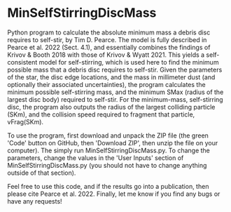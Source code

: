 # MinSelfStirringDiscMass

Python program to calculate the absolute minimum mass a debris disc 
requires to self-stir, by Tim D. Pearce. The model is fully described in
Pearce et al. 2022 (Sect. 4.1), and essentially combines the findings of
Krivov & Booth 2018 with those of Krivov & Wyatt 2021. This yields a 
self-consistent model for self-stirring, which is used here to find the
minimum possible mass that a debris disc requires to self-stir. Given the
parameters of the star, the disc edge locations, and the mass in 
millimeter dust (and optionally their associated uncertainties), the 
program calculates the minimum possible self-stirring mass, and the 
minimum SMax (radius of the largest disc body) required to self-stir. For 
the minimum-mass, self-stirring disc, the program also outputs the radius 
of the largest colliding particle (SKm), and the collision speed required 
to fragment that particle, vFrag(SKm).

To use the program, first download and unpack the ZIP file (the green 
'Code' button on GitHub, then 'Download ZIP', then unzip the file on your 
computer). The simply run MinSelfStirringDiscMass.py. To change the 
parameters, change the values in the 'User Inputs' section of 
MinSelfStirringDiscMass.py (you should not have to change anything 
outside of that section).

Feel free to use this code, and if the results go into a publication,
then please cite Pearce et al. 2022. Finally, let me know if you find any
bugs or have any requests!
